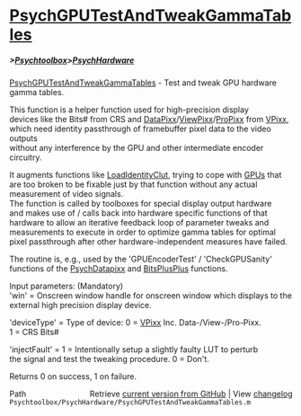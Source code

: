 # [PsychGPUTestAndTweakGammaTables](PsychGPUTestAndTweakGammaTables)
##### >[Psychtoolbox](Psychtoolbox)>[PsychHardware](PsychHardware)

  
[PsychGPUTestAndTweakGammaTables](PsychGPUTestAndTweakGammaTables) - Test and tweak GPU hardware gamma tables.  
  
This function is a helper function used for high-precision display  
devices like the Bits\# from CRS and [DataPixx](DataPixx)/[ViewPixx](ViewPixx)/[ProPixx](ProPixx) from [VPixx](VPixx),  
which need identity passthrough of framebuffer pixel data to the video outputs  
without any interference by the GPU and other intermediate encoder circuitry.  
  
It augments functions like [LoadIdentityClut](LoadIdentityClut), trying to cope with [GPUs](GPUs) that  
are too broken to be fixable just by that function without any actual  
measurement of video signals.  
The function is called by toolboxes for special display output hardware  
and makes use of / calls back into hardware specific functions of that  
hardware to allow an iterative feedback loop of parameter tweaks and  
measurements to execute in order to optimize gamma tables for optimal  
pixel passthrough after other hardware-independent measures have failed.  
  
The routine is, e.g., used by the 'GPUEncoderTest' / 'CheckGPUSanity'  
functions of the [PsychDatapixx](PsychDatapixx) and [BitsPlusPlus](BitsPlusPlus) functions.  
  
Input parameters: (Mandatory)  
'win' = Onscreen window handle for onscreen window which displays to the  
        external high precision display device.  
  
'deviceType' = Type of device: 0 = [VPixx](VPixx) Inc. Data-/View-/Pro-Pixx.  
                               1 = CRS Bits\#  
  
'injectFault' = 1 = Intentionally setup a slightly faulty LUT to perturb  
                the signal and test the tweaking procedure. 0 = Don't.  
  
Returns 0 on success, 1 on failure.  
  




<div class="code_header" style="text-align:right;">
  <span style="float:left;">Path&nbsp;&nbsp;</span> <span class="counter">Retrieve <a href=
  "https://raw.github.com/Psychtoolbox-3/Psychtoolbox-3/beta/Psychtoolbox/PsychHardware/PsychGPUTestAndTweakGammaTables.m">current version from GitHub</a> | View <a href=
  "https://github.com/Psychtoolbox-3/Psychtoolbox-3/commits/beta/Psychtoolbox/PsychHardware/PsychGPUTestAndTweakGammaTables.m">changelog</a></span>
</div>
<div class="code">
  <code>Psychtoolbox/PsychHardware/PsychGPUTestAndTweakGammaTables.m</code>
</div>

